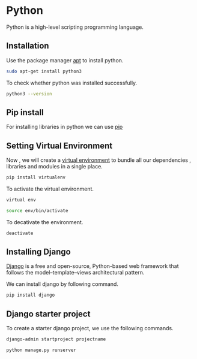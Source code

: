 # Python

Python is a high-level scripting programming language. 

## Installation 

Use the package manager [apt](https://ubuntu.com/server/docs/package-management) to install python.

```bash
sudo apt-get install python3
```

To check whether python was installed successfully.

```bash
python3 --version
```
## Pip install

For installing libraries in python we can use [pip](https://packaging.python.org/en/latest/tutorials/installing-packages/)

## Setting Virtual Environment

Now , we will create a [virtual environment](https://docs.python.org/3/library/venv.html) to bundle all our dependencies , libraries and modules in a single place. 

```bash
pip install virtualenv
```

To activate the virtual environment.

```bash
virtual env

source env/bin/activate
```

To decativate the environment.

```bash
deactivate
```

## Installing Django

[Django](https://www.djangoproject.com/) is a free and open-source, Python-based web framework that follows the model–template–views architectural pattern.

We can install django by following command.

```bash
pip install django
```

## Django starter project

To create a starter django project, we use the following commands.

```bash
django-admin startproject projectname

python manage.py runserver
```
